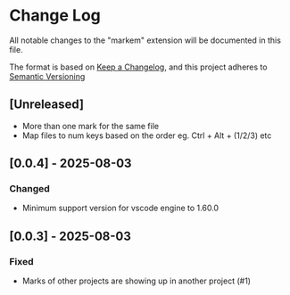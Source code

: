 # Change Log

All notable changes to the "markem" extension will be documented in this file.

The format is based on [Keep a Changelog](https://keepachangelog.com/en/1.1.0/),
and this project adheres to [Semantic Versioning](https://semver.org/spec/v2.0.0.html)

## [Unreleased]

- More than one mark for the same file
- Map files to num keys based on the order eg. Ctrl + Alt + (1/2/3) etc

## [0.0.4] - 2025-08-03

### Changed

- Minimum support version for vscode engine to 1.60.0

## [0.0.3] - 2025-08-03

### Fixed

- Marks of other projects are showing up in another project (#1)
